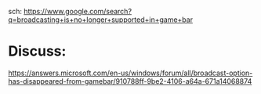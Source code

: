 sch: https://www.google.com/search?q=broadcasting+is+no+longer+supported+in+game+bar

# Discuss:
https://answers.microsoft.com/en-us/windows/forum/all/broadcast-option-has-disappeared-from-gamebar/910788ff-9be2-4106-a64a-671a14068874
